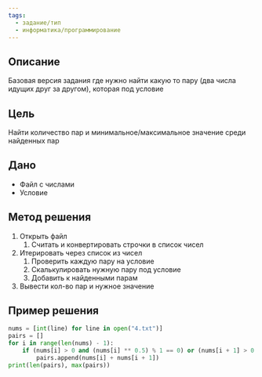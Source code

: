 ```yaml
---
tags:
  - задание/тип
  - информатика/программирование
---
```

## Описание
 
Базовая версия задания где нужно найти какую то пару (два числа идущих друг за другом), которая под условие

## Цель

Найти количество пар и минимальное/максимальное значение среди найденных пар

## Дано

- Файл с числами
- Условие

## Метод решения

1. Открыть файл
	1. Считать и конвертировать строчки в список чисел
2. Итерировать через список из чисел
	1. Проверить каждую пару на условие
	2. Скалькулировать нужную пару под условие
	3. Добавить к найденными парам
3. Вывести кол-во пар и нужное значение

## Пример решения

```python
nums = [int(line) for line in open("4.txt")]  
pairs = []  
for i in range(len(nums) - 1):  
    if (nums[i] > 0 and (nums[i] ** 0.5) % 1 == 0) or (nums[i + 1] > 0 and (nums[i + 1] ** 0.5) % 1 == 0):  
        pairs.append(nums[i] + nums[i + 1])  
print(len(pairs), max(pairs))
```
